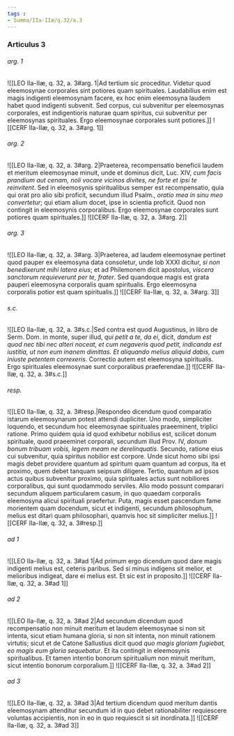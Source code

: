 ```yaml
---
tags : 
- Summa/IIa-IIæ/q.32/a.3
---
```


### Articulus 3

###### arg. 1
![[LEO IIa-IIæ, q. 32, a. 3#arg. 1|Ad tertium sic proceditur. Videtur quod eleemosynae corporales sint potiores quam spirituales. Laudabilius enim est magis indigenti eleemosynam facere, ex hoc enim eleemosyna laudem habet quod indigenti subvenit. Sed corpus, cui subvenitur per eleemosynas corporales, est indigentioris naturae quam spiritus, cui subvenitur per eleemosynas spirituales. Ergo eleemosynae corporales sunt potiores.]]
![[CERF IIa-IIæ, q. 32, a. 3#arg. 1]]

###### arg. 2
![[LEO IIa-IIæ, q. 32, a. 3#arg. 2|Praeterea, recompensatio beneficii laudem et meritum eleemosynae minuit, unde et dominus dicit, Luc. XIV, *cum facis prandium aut cenam, noli vocare vicinos divites, ne forte et ipsi te reinvitent*. Sed in eleemosynis spiritualibus semper est recompensatio, quia qui orat pro alio sibi proficit, secundum illud Psalm., *oratio mea in sinu meo convertetur*; qui etiam alium docet, ipse in scientia proficit. Quod non contingit in eleemosynis corporalibus. Ergo eleemosynae corporales sunt potiores quam spirituales.]]
![[CERF IIa-IIæ, q. 32, a. 3#arg. 2]]

###### arg. 3
![[LEO IIa-IIæ, q. 32, a. 3#arg. 3|Praeterea, ad laudem eleemosynae pertinet quod pauper ex eleemosyna data consoletur, unde Iob XXXI dicitur, *si non benedixerunt mihi latera eius*; et ad Philemonem dicit apostolus, *viscera sanctorum requieverunt per te, frater*. Sed quandoque magis est grata pauperi eleemosyna corporalis quam spiritualis. Ergo eleemosyna corporalis potior est quam spiritualis.]]
![[CERF IIa-IIæ, q. 32, a. 3#arg. 3]]

###### s.c.
![[LEO IIa-IIæ, q. 32, a. 3#s.c.|Sed contra est quod Augustinus, in libro de Serm. Dom. in monte, super illud, *qui petit a te, da ei*, dicit, *dandum est quod nec tibi nec alteri noceat, et cum negaveris quod petit, indicanda est iustitia, ut non eum inanem dimittas. Et aliquando melius aliquid dabis, cum iniuste petentem correxeris*. Correctio autem est eleemosyna spiritualis. Ergo spirituales eleemosynae sunt corporalibus praeferendae.]]
![[CERF IIa-IIæ, q. 32, a. 3#s.c.]]

###### resp.
![[LEO IIa-IIæ, q. 32, a. 3#resp.|Respondeo dicendum quod comparatio istarum eleemosynarum potest attendi dupliciter. Uno modo, simpliciter loquendo, et secundum hoc eleemosynae spirituales praeeminent, triplici ratione. Primo quidem quia id quod exhibetur nobilius est, scilicet donum spirituale, quod praeeminet corporali, secundum illud Prov. IV, *donum bonum tribuam vobis, legem meam ne derelinquatis*. Secundo, ratione eius cui subvenitur, quia spiritus nobilior est corpore. Unde sicut homo sibi ipsi magis debet providere quantum ad spiritum quam quantum ad corpus, ita et proximo, quem debet tanquam seipsum diligere. Tertio, quantum ad ipsos actus quibus subvenitur proximo, quia spirituales actus sunt nobiliores corporalibus, qui sunt quodammodo serviles. Alio modo possunt comparari secundum aliquem particularem casum, in quo quaedam corporalis eleemosyna alicui spirituali praefertur. Puta, magis esset pascendum fame morientem quam docendum, sicut et indigenti, secundum philosophum, melius est ditari quam philosophari, quamvis hoc sit simpliciter melius.]]
![[CERF IIa-IIæ, q. 32, a. 3#resp.]]

###### ad 1
![[LEO IIa-IIæ, q. 32, a. 3#ad 1|Ad primum ergo dicendum quod dare magis indigenti melius est, ceteris paribus. Sed si minus indigens sit melior, et melioribus indigeat, dare ei melius est. Et sic est in proposito.]]
![[CERF IIa-IIæ, q. 32, a. 3#ad 1]]

###### ad 2
![[LEO IIa-IIæ, q. 32, a. 3#ad 2|Ad secundum dicendum quod recompensatio non minuit meritum et laudem eleemosynae si non sit intenta, sicut etiam humana gloria, si non sit intenta, non minuit rationem virtutis; sicut et de Catone Sallustius dicit quod *quo magis gloriam fugiebat, eo magis eum gloria sequebatur*. Et ita contingit in eleemosynis spiritualibus. Et tamen intentio bonorum spiritualium non minuit meritum, sicut intentio bonorum corporalium.]]
![[CERF IIa-IIæ, q. 32, a. 3#ad 2]]

###### ad 3
![[LEO IIa-IIæ, q. 32, a. 3#ad 3|Ad tertium dicendum quod meritum dantis eleemosynam attenditur secundum id in quo debet rationabiliter requiescere voluntas accipientis, non in eo in quo requiescit si sit inordinata.]]
![[CERF IIa-IIæ, q. 32, a. 3#ad 3]]

